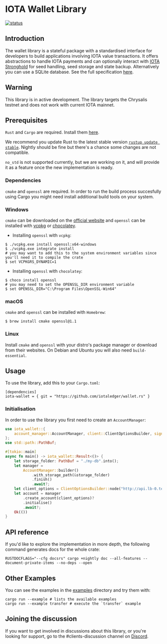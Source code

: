 # IOTA Wallet Library

[![status](https://img.shields.io/badge/Status-Alpha-yellow.svg)](https://github.com/iotaledger/wallet.rs)

## Introduction

The wallet library is a stateful package with a standardised interface for developers to build applications involving IOTA value transactions.
It offers abstractions to handle IOTA payments and can optionally interact with [IOTA Stronghold](https://github.com/iotaledger/stronghold.rs/) for seed handling, seed storage and state backup. Alternatively you can use a SQLite database. See the full specification [here](https://github.com/iotaledger/wallet.rs/blob/master/specs/wallet-ENGINEERING-SPEC-0000.md).

## Warning

This library is in active development. The library targets the Chrysalis testnet and does not work with current IOTA mainnet.

## Prerequisites

`Rust` and `Cargo` are required. Install them [here](https://doc.rust-lang.org/cargo/getting-started/installation.html).

We recommend you update Rust to the latest stable version [`rustup update stable`](https://github.com/rust-lang/rustup.rs#keeping-rust-up-to-date). Nightly should be fine but there's a chance some changes are not compatible.

`no_std` is not supported currently, but we are working on it, and will provide it as a feature once the new implementation is ready.

### Dependencies

`cmake` and `openssl` are required. In order to run the build process succesfully using Cargo you might need install additional build tools on your system. 

### Windows

`cmake` can be downloaded on the [official website](https://cmake.org/download/) and `openssl` can be installed with [vcpkg](https://github.com/microsoft/vcpkg) or [chocolatey](https://chocolatey.org/).

- Installing `openssl` with `vcpkg`:

```
$ ./vcpkg.exe install openssl:x64-windows
$ ./vcpkg.exe integrate install
# you may want to add this to the system environment variables since you'll need it to compile the crate
$ set VCPKGRS_DYNAMIC=1
```

- Installing `openssl` with `chocolatey`:

```
$ choco install openssl
# you may need to set the OPENSSL_DIR environment variable
$ set OPENSSL_DIR="C:\Program Files\OpenSSL-Win64"
```

### macOS

`cmake` and `openssl` can be installed with `Homebrew`:

```
$ brew install cmake openssl@1.1
```

### Linux

Install `cmake` and `openssl` with your distro's package manager or download from their websites. On Debian and Ubuntu you will also need `build-essential`.

## Usage

To use the library, add this to your `Cargo.toml`:

```
[dependencies]
iota-wallet = { git = "https://github.com/iotaledger/wallet.rs" }
```

### Initialisation

In order to use the library you first need to create an `AccountManager`:

```rust
use iota_wallet::{
    account_manager::AccountManager, client::ClientOptionsBuilder, signing::SignerType,
};
use std::path::PathBuf;

#[tokio::main]
async fn main() -> iota_wallet::Result<()> {
    let storage_folder: PathBuf = "./my-db".into();
    let manager =
        AccountManager::builder()
            .with_storage_path(&storage_folder)
            .finish()
            .await?;
    let client_options = ClientOptionsBuilder::node("http://api.lb-0.testnet.chrysalis2.com")?.build();
    let account = manager
        .create_account(client_options)?
        .initialise()
        .await?;
    Ok(())
}
```

## API reference

If you'd like to explore the implementation in more depth, the following command generates docs for the whole crate:

```
RUSTDOCFLAGS="--cfg docsrs" cargo +nightly doc --all-features --document-private-items --no-deps --open
```

## Other Examples

You can see the examples in the [examples](examples/) directory and try them with:

```
cargo run --example # lists the available examples
cargo run --example transfer # execute the `transfer` example
```

## Joining the discussion

If you want to get involved in discussions about this library, or you're looking for support, go to the #clients-discussion channel on [Discord](https://discord.iota.org).
